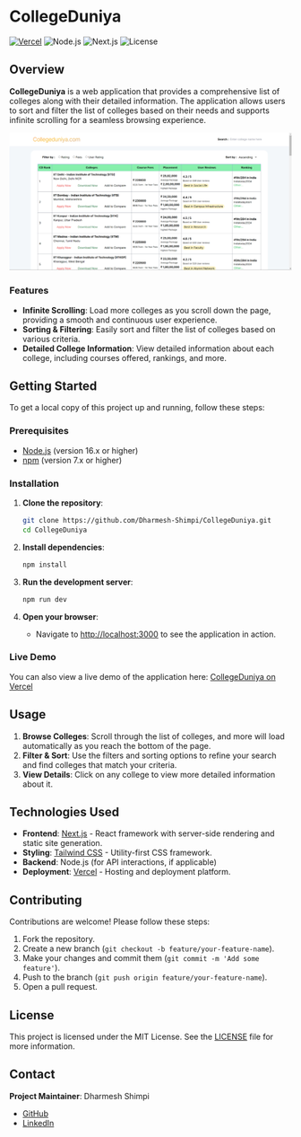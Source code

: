 # CollegeDuniya

[![Vercel](https://vercelbadge.vercel.app/api/murex/college-duniya)](https://college-duniya-murex.vercel.app/) ![Node.js](https://img.shields.io/badge/Node.js-16.x-brightgreen) ![Next.js](https://img.shields.io/badge/Next.js-12.x-black) ![License](https://img.shields.io/badge/license-MIT-blue)

## Overview

**CollegeDuniya** is a web application that provides a comprehensive list of colleges along with their detailed information. The application allows users to sort and filter the list of colleges based on their needs and supports infinite scrolling for a seamless browsing experience.

![CollegeDuniya Screenshot](https://github.com/Dharmesh-Shimpi/CollegeDuniya/blob/master/Screenshot%202024-08-16%20130143.png)

### Features

- **Infinite Scrolling**: Load more colleges as you scroll down the page, providing a smooth and continuous user experience.
- **Sorting & Filtering**: Easily sort and filter the list of colleges based on various criteria.
- **Detailed College Information**: View detailed information about each college, including courses offered, rankings, and more.

## Getting Started

To get a local copy of this project up and running, follow these steps:

### Prerequisites

- [Node.js](https://nodejs.org/) (version 16.x or higher)
- [npm](https://www.npmjs.com/) (version 7.x or higher)

### Installation

1. **Clone the repository**:
    ```bash
    git clone https://github.com/Dharmesh-Shimpi/CollegeDuniya.git
    cd CollegeDuniya
    ```

2. **Install dependencies**:
    ```bash
    npm install
    ```

3. **Run the development server**:
    ```bash
    npm run dev
    ```

4. **Open your browser**:
    - Navigate to [http://localhost:3000](http://localhost:3000) to see the application in action.

### Live Demo

You can also view a live demo of the application here: [CollegeDuniya on Vercel](https://college-duniya-murex.vercel.app/)

## Usage

1. **Browse Colleges**: Scroll through the list of colleges, and more will load automatically as you reach the bottom of the page.
2. **Filter & Sort**: Use the filters and sorting options to refine your search and find colleges that match your criteria.
3. **View Details**: Click on any college to view more detailed information about it.

## Technologies Used

- **Frontend**: [Next.js](https://nextjs.org/) - React framework with server-side rendering and static site generation.
- **Styling**: [Tailwind CSS](https://tailwindcss.com/) - Utility-first CSS framework.
- **Backend**: Node.js (for API interactions, if applicable)
- **Deployment**: [Vercel](https://vercel.com/) - Hosting and deployment platform.

## Contributing

Contributions are welcome! Please follow these steps:

1. Fork the repository.
2. Create a new branch (`git checkout -b feature/your-feature-name`).
3. Make your changes and commit them (`git commit -m 'Add some feature'`).
4. Push to the branch (`git push origin feature/your-feature-name`).
5. Open a pull request.

## License

This project is licensed under the MIT License. See the [LICENSE](LICENSE) file for more information.

## Contact

**Project Maintainer**: Dharmesh Shimpi

- [GitHub](https://github.com/Dharmesh-Shimpi)
- [LinkedIn](https://www.linkedin.com/in/dharmesh-shimpi/)
